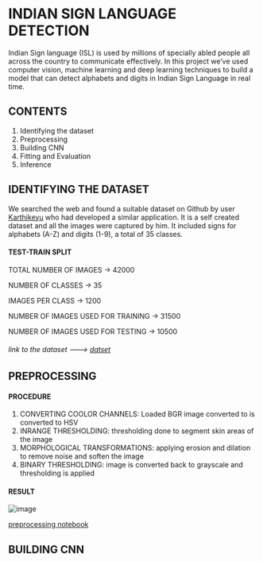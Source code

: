 # INDIAN SIGN LANGUAGE DETECTION
 
Indian Sign language (ISL) is used by millions of specially abled people all across the country to communicate effectively. In this project we’ve used computer vision, machine learning and deep learning techniques to build a model that can detect alphabets and digits in Indian Sign Language in real time.

## CONTENTS

1. Identifying the dataset
2. Preprocessing
3. Building CNN
4. Fitting and Evaluation
5. Inference


## IDENTIFYING THE DATASET

We searched the web and found a suitable dataset on Github by user [Karthikeyu](https://github.com/Karthikeyu) who had developed a similar application. It is a self created dataset and all the images were captured by him. It included signs for alphabets (A-Z) and digits (1-9), a total of 35 classes. 

#### TEST-TRAIN SPLIT

TOTAL NUMBER OF IMAGES → 42000

NUMBER OF CLASSES → 35 

IMAGES PER CLASS → 1200 

NUMBER OF IMAGES USED FOR TRAINING → 31500

NUMBER OF IMAGES USED FOR TESTING → 10500

###### link to the dataset ---> [datset](https://drive.google.com/drive/folders/1keWr7-X8aR4YMotY2m8SlEHlyruDDdVi)

## PREPROCESSING

#### PROCEDURE 

1. CONVERTING COOLOR CHANNELS: Loaded BGR image converted to is converted to HSV 
2. INRANGE THRESHOLDING: thresholding done to segment skin areas of the image 
3. MORPHOLOGICAL TRANSFORMATIONS: applying erosion and dilation to remove noise and soften the image
4. BINARY THRESHOLDING: image is converted back to grayscale and thresholding is applied 

#### RESULT 

![image](https://user-images.githubusercontent.com/69666461/148633496-fbe32411-82d2-431d-927d-57e9772b90bc.png)

[preprocessing notebook](preprocessing_final.ipynb)

## BUILDING CNN








